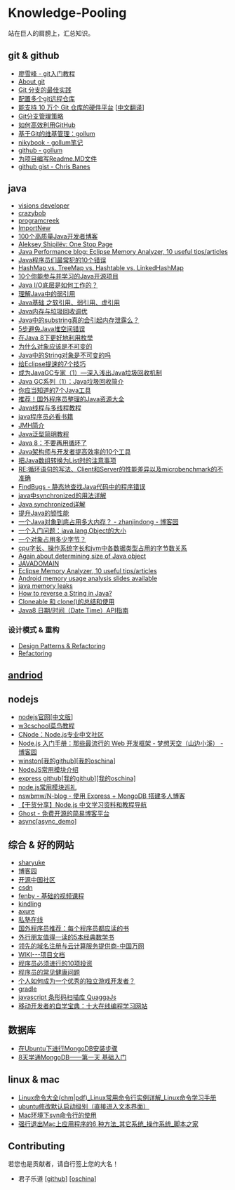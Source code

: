 # Knowledge-Pooling

站在巨人的肩膀上，汇总知识。

## git & github
 * [廖雪峰 - git入门教程](http://www.liaoxuefeng.com/wiki/0013739516305929606dd18361248578c67b8067c8c017b000)
 * [About git](http://git-scm.com/about)
 * [Git 分支的最佳实践](http://jiongks.name/blog/a-successful-git-branching-model/)
 * [配置多个git远程仓库](http://blog.csdn.net/jackie03/article/details/37599811)
 * [能支持 10 万个 Git 仓库的硬件平台](https://about.gitlab.com/2015/01/03/the-hardware-that-powers-100k-git-repos/)
 	[[中文翻译](http://www.oschina.net/translate/the-hardware-that-powers-100k-git-repos)]
 * [Git分支管理策略](http://www.ruanyifeng.com/blog/2012/07/git.html)
 * [如何高效利用GitHub](http://www.yangzhiping.com/tech/github.html)
 * [基于Git的维基管理：gollum](http://www.yangzhiping.com/tech/gollum.html)
 * [nikybook - gollum笔记](http://www.360doc.com/content/14/0526/16/14416931_381155909.shtml)
 * [github - gollum](https://github.com/gollum/gollum)
 * [为项目编写Readme.MD文件](http://blog.csdn.net/chaoyuan899/article/details/38703103)
 * [github gist - Chris Banes](https://gist.github.com/chrisbanes)




## java
 * [visions developer](http://www.visionsdeveloper.com/tutorial/java/java-introduction.jsp)
 * [crazybob](http://blog.crazybob.org/)
 * [programcreek](http://www.programcreek.com/)
 * [ImportNew](http://www.importnew.com/)
 * [100个高质量Java开发者博客](http://www.importnew.com/7469.html)
 * [Aleksey Shipilëv: One Stop Page](http://shipilev.net/)
 * [Java Performance blog: Eclipse Memory Analyzer, 10 useful tips/articles](http://kohlerm.blogspot.com/2009/07/eclipse-memory-analyzer-10-useful.html)
 * [Java程序员们最常犯的10个错误](http://www.importnew.com/12074.html)
 * [HashMap vs. TreeMap vs. Hashtable vs. LinkedHashMap](http://www.importnew.com/8658.html)
 * [10个你能参与并学习的Java开源项目](http://www.importnew.com/13730.html)
 * [Java I/O底层是如何工作的？](http://www.importnew.com/14111.html)
 * [理解Java中的弱引用](http://www.importnew.com/14115.html)
 * [Java基础 之软引用、弱引用、虚引用](http://www.cnblogs.com/blogoflee/archive/2012/03/22/2411124.html)
 * [Java内存与垃圾回收调优](http://www.importnew.com/14086.html)
 * [Java中的substring真的会引起内存泄露么？](http://www.importnew.com/14105.html)
 * [5步避免Java堆空间错误](http://www.importnew.com/14049.html)
 * [在Java 8下更好地利用枚举](http://www.importnew.com/14040.html)
 * [为什么对象应该是不可变的](http://www.importnew.com/14027.html)
 * [Java中的String对象是不可变的吗](http://www.importnew.com/9468.html)
 * [给Eclipse提速的7个技巧](http://www.importnew.com/13942.html)
 * [成为JavaGC专家（1）—深入浅出Java垃圾回收机制](http://www.importnew.com/1993.html)
 * [Java GC系列（1）：Java垃圾回收简介](http://www.importnew.com/13504.html)
 * [你应当知道的7个Java工具](http://www.importnew.com/13756.html)
 * [推荐！国外程序员整理的Java资源大全](http://www.importnew.com/14429.html)
 * [Java线程与多线程教程](http://www.importnew.com/9994.html)
 * [java程序员必看书籍](http://blog.chinaunix.net/uid-23331552-id-2431231.html)
 * [JMH简介](http://www.importnew.com/12548.html)
 * [Java泛型简明教程](http://www.importnew.com/14985.html)
 * [Java 8：不要再用循环了](http://www.importnew.com/14841.html)
 * [Java架构师与开发者提高效率的10个工具](http://www.importnew.com/14624.html)
 * [把Java数组转换为List时的注意事项](http://www.importnew.com/14996.html)
 * [RE:循环语句的写法、Client和Server的性能差异以及microbenchmark的不准确](http://icyfenix.iteye.com/blog/1110279)
 * [FindBugs - 静态地查找Java代码中的程序错误](http://zh.wikipedia.org/wiki/FindBugs)
 * [java中synchronized的用法详解](http://blog.csdn.net/kyfg27_niujin/article/details/7942006)
 * [Java synchronized详解](http://www.cnblogs.com/devinzhang/archive/2011/12/14/2287675.html)
 * [提升Java的锁性能](http://www.importnew.com/14799.html)
 * [一个Java对象到底占用多大内存？ - zhanjindong - 博客园](http://www.cnblogs.com/magialmoon/p/3757767.html)
 * [一个入门问题：java.lang.Object的大小](http://hllvm.group.iteye.com/group/topic/38068)
 * [一个对象占用多少字节？](http://yueyemaitian.iteye.com/blog/2033046)
 * [cpu字长、操作系统字长和jvm中各数据类型占用的字节数关系](http://yueyemaitian.iteye.com/blog/2031644)
 * [Again about determining size of Java object](http://www.jroller.com/maxim/entry/again_about_determining_size_of)
 * [JAVADOMAIN](http://www.javadomain.in/)
 * [Eclipse Memory Analyzer, 10 useful tips/articles](http://kohlerm.blogspot.com/2009/07/eclipse-memory-analyzer-10-useful.html)
 * [Android memory usage analysis slides available](http://kohlerm.blogspot.com/2010/02/android-memory-usage-analysis-slides.html)
 * [java memory leaks](http://iwillgetthatjobatgoogle.tumblr.com/post/12591334729/java-memory-leaks)
 * [How to reverse a String in Java?](http://kodingexamples.blogspot.com/2014/04/how-to-reverse-string-in-java.html)
 * [Cloneable 和 clone()的总结和使用](http://ncs123.iteye.com/blog/1775631)
 * [Java8 日期/时间（Date Time）API指南](http://www.importnew.com/14140.html)
 
 ### 设计模式 & 重构
  * [Design Patterns & Refactoring](http://sourcemaking.com/)
  * [Refactoring](http://www.refactoring.com/)




## [andriod](android/android.md)


## nodejs
 * [nodejs官网](http://nodejs.org/api/)[[中文版](http://nodeapi.ucdok.com/#/api/)]
 * [w3cschool菜鸟教程](http://www.w3cschool.cc/nodejs/nodejs-tutorial.html)
 * [CNode：Node.js专业中文社区](https://cnodejs.org/)
 * [Node.js 入门手册：那些最流行的 Web 开发框架 - 梦想天空（山边小溪） - 博客园](http://www.cnblogs.com/lhb25/p/nodejs-web-frameworks.html)
 * [winston](https://github.com/winstonjs/winston)[[我的github](https://github.com/zjq125/winston)][[我的oschina](http://git.oschina.net/softwater/winston)]
 * [NodeJS常用模块介绍](http://www.open-open.com/lib/view/open1409796214932.html)
 * [express github](https://github.com/strongloop/express)[[我的github](https://github.com/zjq125/express)][[我的oschina]](http://git.oschina.net/softwater/express)
 * [node.js常用模块巡礼](http://www.360doc.com/content/14/0621/16/13247663_388616264.shtml)
 * [nswbmw/N-blog - 使用 Express + MongoDB 搭建多人博客](https://github.com/nswbmw/N-blog)
 * [【干货分享】Node.js 中文学习资料和教程导航](http://www.cnblogs.com/lhb25/p/node-js-tutorials.html)
 * [Ghost - 免费开源的简易博客平台](https://github.com/TryGhost/Ghost)
 * [async](https://github.com/caolan/async)[[async_demo](https://github.com/bsspirit/async_demo)]




## 综合 & 好的网站
 * [sharyuke](http://documents.sharyuke.com/knowledge.html)
 * [博客园](http://www.cnblogs.com/)
 * [开源中国社区](http://www.oschina.net/)
 * [csdn](http://www.csdn.net/)
 * [fenby - 基础的视频课程](http://www.fenby.com/)
 * [kindling](https://www.kindlingapp.com/)
 * [axure](http://www.axure.com/)
 * [私塾在线](http://sishuok.com/)
 * [国外程序员推荐：每个程序员都应读的书](http://blog.jobbole.com/5886/)
 * [外行朋友值得一读的5本经典数学书](http://blog.jobbole.com/55179/)
 * [领先的域名注册与云计算服务提供商-中国万网](http://www.net.cn/)
 * [WIKI---项目文档](http://www.blogjava.net/jasmine214--love/archive/2010/06/13/323537.html)
 * [程序员必须进行的10项投资](http://it.deepinmind.com/%E5%85%B6%E5%AE%83/2014/06/09/things-a-software-developer-must-invest-in.html)
 * [程序员的常见健康问题](http://www.csdn.net/article/2011-02-17/292096)
 * [个人如何成为一个优秀的独立游戏开发者？](http://www.zhihujingxuan.com/16910.html)
 * [gradle](http://gradle.org/)
 * [javascript 条形码扫描库 QuaggaJs](http://www.oschina.net/p/quaggajs)
 * [移动开发者的自学宝典：十大在线编程学习网站](http://www.csdn.net/article/2013-12-03/2817687-best-websites-to-learn-mobile-dev-and-design)





## 数据库
 * [在Ubuntu下进行MongoDB安装步骤](http://www.cnblogs.com/alexqdh/archive/2011/11/25/2263626.html)
 * [8天学通MongoDB——第一天 基础入门](http://www.cnblogs.com/huangxincheng/archive/2012/02/18/2356595.html)




## linux & mac
 * [Linux命令大全(chm|pdf)_Linux常用命令行实例详解_Linux命令学习手册](http://man.linuxde.net/)
 * [ubuntu修改默认启动级别（直接进入文本界面）](http://www.360doc.com/content/14/0409/09/8890849_367423325.shtml)
 * [Mac环境下svn命令行的使用](http://blog.csdn.net/itianyi/article/details/8981989)
 * [强行退出Mac上应用程序的6 种方法_其它系统_操作系统_脚本之家](http://www.jb51.net/os/other/43248.html)




## Contributing
 若您也是贡献者，请自行签上您的大名！
 * 君子乐道
    [[github](https://github.com/zjq125)]
    [[oschina](http://git.oschina.net/softwater)]





